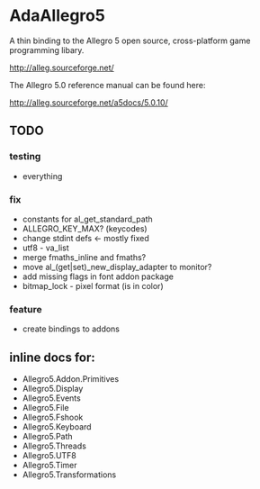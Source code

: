 AdaAllegro5
===========

A thin binding to the Allegro 5 open source, cross-platform
game programming libary.

http://alleg.sourceforge.net/

The Allegro 5.0 reference manual can be found here:

http://alleg.sourceforge.net/a5docs/5.0.10/

## TODO

### testing

* everything

### fix

* constants for al_get_standard_path
* ALLEGRO_KEY_MAX? (keycodes)
* change stdint defs <- mostly fixed
* utf8 - va_list
* merge fmaths_inline and fmaths?
* move al_(get|set)_new_display_adapter to monitor?
* add missing flags in font addon package
* bitmap_lock - pixel format (is in color)

### feature

* create bindings to addons

## inline docs for:

 * Allegro5.Addon.Primitives
 * Allegro5.Display
 * Allegro5.Events
 * Allegro5.File
 * Allegro5.Fshook
 * Allegro5.Keyboard
 * Allegro5.Path
 * Allegro5.Threads
 * Allegro5.UTF8
 * Allegro5.Timer
 * Allegro5.Transformations
